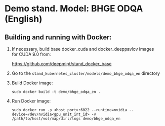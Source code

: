 # Demo stand. Model: BHGE ODQA (English)

## Building and running with Docker:
1. If necessary, build base docker_cuda and docker_deeppavlov images for CUDA 9.0 from:

   https://github.com/deepmipt/stand_docker_base
  
2. Go to the `stand_kubernetes_cluster/models/demo_bhge_odqa_en` directory

3. Build Docker image:
   ```
   sudo docker build -t demo/bhge_odqa_en .
   ```
4. Run Docker image:
   ```
   sudo docker run -p <host_port>:6022 --runtime=nvidia --device=/dev/nvidia<gpu_unit_int_id> -v /path/to/host/vol/map/dir:/logs demo/bhge_odqa_en
   ```